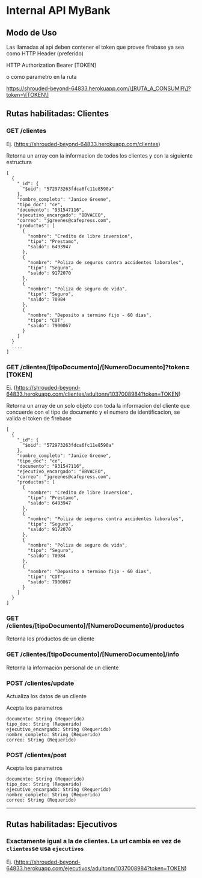 # Internal API MyBank

## Modo de Uso

Las llamadas al api deben contener el token que provee firebase ya sea como HTTP Header (preferido)

HTTP Authorization Bearer \[TOKEN\]

o como parametro en la ruta

https://shrouded-beyond-64833.herokuapp.com/\[RUTA_A_CONSUMIR\]?token=\[TOKEN\]

## Rutas habilitadas: Clientes

### GET /clientes
Ej. (https://shrouded-beyond-64833.herokuapp.com/clientes)

Retorna un array con la informacion de todos los clientes y con la siguiente estructura

```
[
  {
    "_id": {
      "$oid": "572973263fdca6fc11e8590a"
    },
    "nombre_completo": "Janice Greene",
    "tipo_doc": "ce",
    "documento": "931547116",
    "ejecutivo_encargado": "BBVACEO",
    "correo": "jgreenes@cafepress.com",
    "productos": [
      {
        "nombre": "Credito de libre inversion",
        "tipo": "Prestamo",
        "saldo": 6493947
      },
      {
        "nombre": "Poliza de seguros contra accidentes laborales",
        "tipo": "Seguro",
        "saldo": 9172070
      },
      {
        "nombre": "Poliza de seguro de vida",
        "tipo": "Seguro",
        "saldo": 70984
      },
      {
        "nombre": "Deposito a termino fijo - 60 dias",
        "tipo": "CDT",
        "saldo": 7900067
      }
    ]
  }
  ....
]
```

### GET /clientes/\[tipoDocumento\]/\[NumeroDocumento\]?token=\[TOKEN\]
Ej. (https://shrouded-beyond-64833.herokuapp.com/clientes/adultonn/1037008984?token=TOKEN)

Retorna un array de un solo objeto con toda la informacion del cliente que concuerde con el tipo de documento y el numero de identificacion, se valida el token de firebase

```
[
  {
    "_id": {
      "$oid": "572973263fdca6fc11e8590a"
    },
    "nombre_completo": "Janice Greene",
    "tipo_doc": "ce",
    "documento": "931547116",
    "ejecutivo_encargado": "BBVACEO",
    "correo": "jgreenes@cafepress.com",
    "productos": [
      {
        "nombre": "Credito de libre inversion",
        "tipo": "Prestamo",
        "saldo": 6493947
      },
      {
        "nombre": "Poliza de seguros contra accidentes laborales",
        "tipo": "Seguro",
        "saldo": 9172070
      },
      {
        "nombre": "Poliza de seguro de vida",
        "tipo": "Seguro",
        "saldo": 70984
      },
      {
        "nombre": "Deposito a termino fijo - 60 dias",
        "tipo": "CDT",
        "saldo": 7900067
      }
    ]
  }
]
```
### GET /clientes/\[tipoDocumento\]/\[NumeroDocumento\]/productos

Retorna los productos de un cliente

### GET /clientes/\[tipoDocumento\]/\[NumeroDocumento\]/info

Retorna la información personal de un cliente

### POST /clientes/update

Actualiza los datos de un cliente

Acepta los parametros

```
documento: String (Requerido)
tipo_doc: String (Requerido)
ejecutivo_encargado: String (Requerido)
nombre_completo: String (Requerido)
correo: String (Requerido)
```

### POST /clientes/post

Acepta los parametros

```
documento: String (Requerido)
tipo_doc: String (Requerido)
ejecutivo_encargado: String (Requerido)
nombre_completo: String (Requerido)
correo: String (Requerido)
```
---

## Rutas habilitadas: Ejecutivos

### Exactamente igual a la de clientes. La url cambia en vez de `clientes`se usa `ejecutivos`
Ej. (https://shrouded-beyond-64833.herokuapp.com/ejecutivos/adultonn/1037008984?token=TOKEN)


